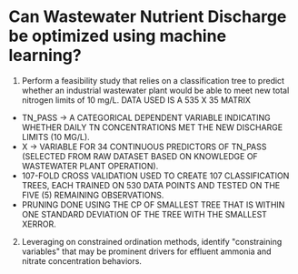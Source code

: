 # Can Wastewater Nutrient Discharge be optimized using machine learning?
1. Perform a feasibility study that relies on a classification tree to predict whether an industrial wastewater plant would be able to meet new total nitrogen limits of 10 mg/L.
 DATA USED IS A 535 X 35 MATRIX
- TN_PASS -> A CATEGORICAL DEPENDENT VARIABLE INDICATING WHETHER DAILY TN
CONCENTRATIONS MET THE NEW DISCHARGE LIMITS (10 MG/L).
- X -> VARIABLE FOR 34 CONTINUOUS PREDICTORS OF TN_PASS (SELECTED FROM
RAW DATASET BASED ON KNOWLEDGE OF WASTEWATER PLANT OPERATION).
- 107-FOLD CROSS VALIDATION USED TO CREATE 107 CLASSIFICATION TREES, EACH TRAINED ON 530 DATA
POINTS AND TESTED ON THE FIVE (5) REMAINING OBSERVATIONS.
- PRUNING DONE USING THE CP OF SMALLEST TREE THAT IS WITHIN ONE STANDARD DEVIATION OF THE TREE
WITH THE SMALLEST XERROR.

2. Leveraging on constrained ordination methods, identify "constraining variables" that may be prominent drivers for effluent ammonia and nitrate concentration behaviors.
